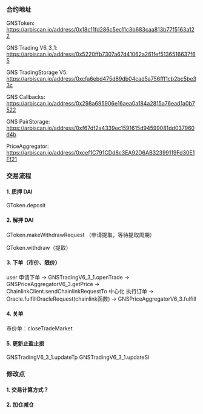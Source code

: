 ### 合约地址
GNSToken: https://arbiscan.io/address/0x18c11fd286c5ec11c3b683caa813b77f5163a122

GNS Trading V6_3_1: https://arbiscan.io/address/0x5220ffb7307a67d41062a261fef5136516637f65

GNS TradingStorage V5: https://arbiscan.io/address/0xcfa6ebd475d89db04cad5a756fff1cb2bc5be33c

GNS Callbacks: https://arbiscan.io/address/0x298a695906e16aea0a184a2815a76ead1a0b7522

GNS PairStorage: https://arbiscan.io/address/0xf67df2a4339ec1591615d94599081dd037960d4b

PriceAggregator: https://arbiscan.io/address/0xcef1C791CDd8c3EA92D6AB32399119Fd30E1Ff21

### 交易流程

#### 1. 质押 DAI
GToken.deposit

#### 2. 解押 DAI
GToken.makeWithdrawRequest （申请提取，等待提取周期）

GToken.withdraw（提取）

#### 3. 下单（市价、限价）
user 申请下单 -> GNSTradingV6_3_1.openTrade -> GNSPriceAggregatorV6_3.getPrice -> ChainlinkClient.sendChainlinkRequestTo
中心化 执行订单 -> Oracle.fulfillOracleRequest(chainlink函数) -> GNSPriceAggregatorV6_3.fulfill

#### 4. 关单
市价单：closeTradeMarket

#### 5. 更新止盈止损
GNSTradingV6_3_1.updateTp
GNSTradingV6_3_1.updateSl

### 修改点
#### 1. 交易计算方式？
#### 2. 加仓减仓